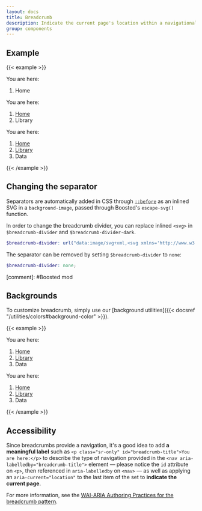 ```yaml
---
layout: docs
title: Breadcrumb
description: Indicate the current page's location within a navigational hierarchy that automatically adds separators via CSS.
group: components
---
```


## Example

{{< example >}}
<nav role="navigation" aria-labelledby="breadcrumb-intro">
  <p class="sr-only" id="breadcrumb-intro">You are here:</p>
  <ol class="breadcrumb">
    <li class="breadcrumb-item active" aria-current="location">Home</li>
  </ol>
</nav>

<nav role="navigation" aria-labelledby="breadcrumb-intro-2">
  <p class="sr-only" id="breadcrumb-intro-2">You are here:</p>
  <ol class="breadcrumb">
    <li class="breadcrumb-item"><a href="#">Home</a></li>
    <li class="breadcrumb-item active" aria-current="location">Library</li>
  </ol>
</nav>

<nav role="navigation" aria-labelledby="breadcrumb-intro-3">
  <p class="sr-only" id="breadcrumb-intro-3">You are here:</p>
  <ol class="breadcrumb">
    <li class="breadcrumb-item"><a href="#">Home</a></li>
    <li class="breadcrumb-item"><a href="#">Library</a></li>
    <li class="breadcrumb-item active" aria-current="location">Data</li>
  </ol>
</nav>
{{< /example >}}

## Changing the separator

<!-- Boosted mod -->

Separators are automatically added in CSS through [`::before`](https://developer.mozilla.org/en-US/docs/Web/CSS/::before) as an inlined SVG in a `background-image`, passed through Boosted's `escape-svg()` function.

In order to change the breadcrumb divider, you can replace inlined `<svg>` in `$breadcrumb-divider` and `$breadcrumb-divider-dark`.

```scss
$breadcrumb-divider: url("data:image/svg+xml,<svg xmlns='http://www.w3.org/2000/svg' viewBox='0 0 9 14'><path d='M9 2L7 0 0 7l7 7 2-2-5-5 5-5z'/></svg>");
```

The separator can be removed by setting `$breadcrumb-divider` to `none`:

```scss
$breadcrumb-divider: none;
```

[comment]: #Boosted mod
## Backgrounds

To customize breadcrumb, simply use our [background utilities]({{< docsref "/utilities/colors#background-color" >}}).

{{< example >}}
<nav role="navigation" aria-labelledby="breadcrumb-intro-4">
  <p class="sr-only" id="breadcrumb-intro-4">You are here:</p>
  <ol class="breadcrumb bg-dark pl-3">
    <li class="breadcrumb-item"><a href="#">Home</a></li>
    <li class="breadcrumb-item"><a href="#">Library</a></li>
    <li class="breadcrumb-item active" aria-current="location">Data</li>
  </ol>
</nav>

<nav role="navigation" aria-labelledby="breadcrumb-intro-5">
  <p class="sr-only" id="breadcrumb-intro-5">You are here:</p>
  <ol class="breadcrumb bg-success pl-3">
    <li class="breadcrumb-item"><a href="#">Home</a></li>
    <li class="breadcrumb-item"><a href="#">Library</a></li>
    <li class="breadcrumb-item active" aria-current="location">Data</li>
  </ol>
</nav>
{{< /example >}}

## Accessibility

Since breadcrumbs provide a navigation, it's a good idea to add **a meaningful label** such as `<p class="sr-only" id="breadcrumb-title">You are here:</p>` to describe the type of navigation provided in the `<nav aria-labelledby="breadcrumb-title">` element 
— please notice the `id` attribute on `<p>`, then referenced in `aria-labelledby` on `<nav>` — as well as applying an `aria-current="location"` to the last item of the set to **indicate the current page**.

For more information, see the [WAI-ARIA Authoring Practices for the breadcrumb pattern](https://www.w3.org/TR/wai-aria-practices/#breadcrumb).
